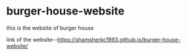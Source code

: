 # burger-house-website
this is the website of burger house

link of the website--https://shamsherkc1993.github.io/burger-house-website/
